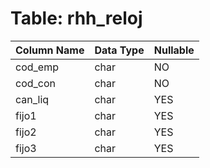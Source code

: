 # Table: rhh_reloj

| Column Name | Data Type | Nullable |
|-------------|-----------|----------|
| cod_emp | char | NO |
| cod_con | char | NO |
| can_liq | char | YES |
| fijo1 | char | YES |
| fijo2 | char | YES |
| fijo3 | char | YES |
